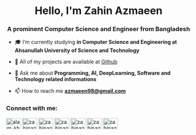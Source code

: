 <h1 align="center">Hello, I'm Zahin Azmaeen</h1>
<h3 align="center">A prominent Computer Science and Engineer from Bangladesh</h3>
<!-- 
<p align="left"> <img src="https://komarev.com/ghpvc/?username=alamkhan&label=Profile%20views&color=0e75b6&style=flat" alt="alamkhan" /> </p>

<p align="left"> <a href="https://github.com/ryo-ma/github-profile-trophy"><img src="https://github-profile-trophy.vercel.app/?username=alamkhan" alt="alamkhan" /></a> </p>
-->


- 🎓 I’m currently studying **in Computer Science and Engineering at Ahsanullah University of Science and Technology**

- 🎁 All of my projects are available at [Github](https://github.com/Zahin-Azmaeen)

- 💬 Ask me about **Programming, AI, DeepLearning, Software and Technology related informations**

- 📫 How to reach me **azmaeen98@gmail.com**

<h3 align="left">Connect with me:</h3>
<p align="left">
  <a href="https://instagram.com/mr.zahinazmaeen" target="blank"><img align="center" src="https://raw.githubusercontent.com/rahuldkjain/github-profile-readme-generator/master/src/images/icons/Social/instagram.svg" alt="alam_khaan" height="30" width="40" /></a>
<a href="https://www.facebook.com/mr.zahinazmaeen" target="blank"><img align="center" src="https://raw.githubusercontent.com/rahuldkjain/github-profile-readme-generator/master/src/images/icons/Social/facebook.svg" alt="zahinazmaeen" height="30" width="40" /></a>
<a href="https://www.hackerrank.com/azmaeen98" target="blank"><img align="center" src="https://raw.githubusercontent.com/rahuldkjain/github-profile-readme-generator/master/src/images/icons/Social/hackerrank.svg" alt="zahinazmaeen" height="30" width="40" /></a>
<a href="https://www.codechef.com/users/zahinazmaeen" target="blank"><img align="center" src="https://cdn.jsdelivr.net/npm/simple-icons@3.1.0/icons/codechef.svg" alt="zahinazmaeen" height="30" width="40" /></a>
<a href="https://www.hackerearth.com/@zahin7" target="blank"><img align="center" src="https://raw.githubusercontent.com/rahuldkjain/github-profile-readme-generator/master/src/images/icons/Social/hackerearth.svg" alt="zahinazmaeen" height="30" width="40" /></a>
<a href="https://codeforces.com/profile/ignoramus" target="blank"><img align="center" src="https://cdn.jsdelivr.net/npm/simple-icons@3.0.1/icons/codeforces.svg" alt="zahinazmaeen" height="30" width="40" /></a>
<a href="https://leetcode.com/zahinazmaeen/" target="blank"><img align="center" src="https://raw.githubusercontent.com/rahuldkjain/github-profile-readme-generator/master/src/images/icons/Social/leet-code.svg" alt="zahinazmaeen" height="30" width="40" /></a>
</p>

